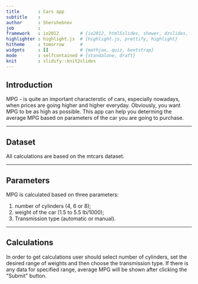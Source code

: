 ```yaml
---
title       : Cars app
subtitle    : 
author      : Shershebnev
job         : 
framework   : io2012        # {io2012, html5slides, shower, dzslides, ...}
highlighter : highlight.js  # {highlight.js, prettify, highlight}
hitheme     : tomorrow      # 
widgets     : []            # {mathjax, quiz, bootstrap}
mode        : selfcontained # {standalone, draft}
knit        : slidify::knit2slides
---
```


## Introduction

MPG - is quite an important characterstic of cars, especially nowadays, when prices are going higher and higher everyday. Obviously, you want MPG to be as high as possible. This app can help you determing the average MPG based on parameters of the car you are going to purchase.

---

## Dataset

All calculations are based on the mtcars dataset.

---

## Parameters

MPG is calculated based on three parameters:

1. number of cylinders (4, 6 or 8);
2. weight of the car (1.5 to 5.5 lb/1000);
3. Transmission type (automatic or manual).

---

## Calculations

In order to get calculations user should select number of cylinders, set the desired range of weights and then choose the transmission type. If there is any data for specified range, average MPG will be shown after clicking the "Submit" button.
